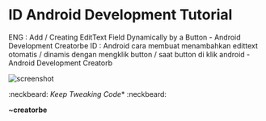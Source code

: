 # ID Android Development Tutorial
ENG   : Add / Creating EditText Field Dynamically by a Button - Android Development Creatorbe
ID    : Android cara membuat menambahkan edittext otomatis / dinamis dengan mengklik button / saat button di klik android - Android Development Creatorb

![screenshot](https://raw.githubusercontent.com/creatorbe/AndroidButtonAddEditText/master/AndroidDeveloperCreatorbe-ss.png)

:neckbeard: *Keep Tweaking Code** :neckbeard:

**~creatorbe**

